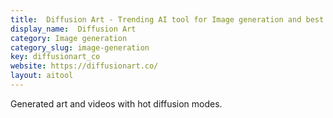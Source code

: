 ```yaml
---
title:  Diffusion Art - Trending AI tool for Image generation and best alternatives
display_name:  Diffusion Art
category: Image generation
category_slug: image-generation
key: diffusionart_co
website: https://diffusionart.co/
layout: aitool
---
```


Generated art and videos with hot diffusion modes.
